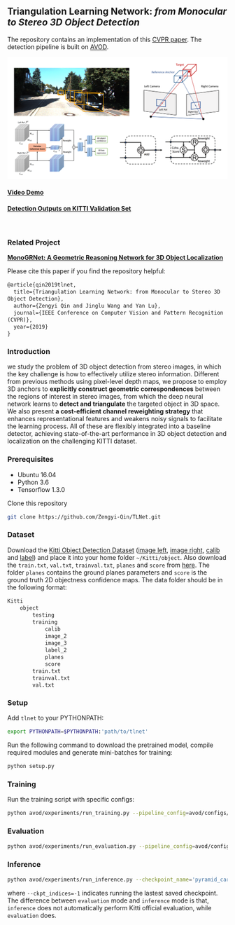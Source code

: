 ## Triangulation Learning Network: *from Monocular to Stereo 3D Object Detection*

The repository contains an implementation of this [CVPR paper](https://cloud.tsinghua.edu.cn/f/f288147f957f4f8eac75/?dl=1). The detection pipeline is built on [AVOD](https://github.com/kujason/avod).

[![Watch the video](network.png)](https://cloud.tsinghua.edu.cn/f/4f4584a05ba24ceab956/)

#### [Video Demo](https://cloud.tsinghua.edu.cn/f/4f4584a05ba24ceab956/)

#### [Detection Outputs on KITTI Validation Set](https://cloud.tsinghua.edu.cn/f/3ffac9edd66f4676a3d5/?dl=1)

<br/>

### Related Project
[**MonoGRNet: A Geometric Reasoning Network for 3D Object Localization**](https://github.com/Zengyi-Qin/MonoGRNet)

Please cite this paper if you find the repository helpful:
```
@article{qin2019tlnet, 
  title={Triangulation Learning Network: from Monocular to Stereo 3D Object Detection}, 
  author={Zengyi Qin and Jinglu Wang and Yan Lu},
  journal={IEEE Conference on Computer Vision and Pattern Recognition (CVPR)},
  year={2019}
}
```

### Introduction
we study the problem of 3D object detection from stereo images, in which the key challenge is how to effectively utilize stereo information. Different from previous methods using pixel-level depth maps, we propose to employ 3D anchors to **explicitly construct geometric correspondences** between the regions of interest in stereo images, from which the deep neural network learns to **detect and triangulate** the targeted object in 3D space. We also present **a cost-efficient channel reweighting strategy** that enhances representational features and weakens noisy signals to facilitate the learning process. All of these are flexibly integrated into a baseline detector, achieving state-of-the-art performance in 3D object detection and localization on the challenging KITTI dataset.

### Prerequisites
- Ubuntu 16.04
- Python 3.6
- Tensorflow 1.3.0 

Clone this repository
```bash
git clone https://github.com/Zengyi-Qin/TLNet.git
```
### Dataset
Download the [Kitti Object Detection Dataset](http://www.cvlibs.net/datasets/kitti/eval_object.php?obj_benchmark=3d) ([image left](http://www.cvlibs.net/download.php?file=data_object_image_2.zip), [image right](http://www.cvlibs.net/download.php?file=data_object_image_3.zip), [calib](http://www.cvlibs.net/download.php?file=data_object_calib.zip) and [label](http://www.cvlibs.net/download.php?file=data_object_label_2.zip)) and place it into your home folder `~/Kitti/object`. Also download the `train.txt`, `val.txt`, `trainval.txt`, `planes` and `score` from [here](https://cloud.tsinghua.edu.cn/f/af6ca62301df4f14a6e4/?dl=1). The folder `planes` contains the ground planes parameters and `score` is the ground truth 2D objectness confidence maps. The data folder should be in the following format:
```
Kitti
    object
        testing
        training
            calib
            image_2
            image_3
            label_2
            planes
            score
        train.txt
        trainval.txt
        val.txt
```

### Setup
Add `tlnet` to your PYTHONPATH:
```bash
export PYTHONPATH=$PYTHONPATH:'path/to/tlnet'
```
Run the following command to download the pretrained model, compile required modules and generate mini-batches for training:
```bash
python setup.py
```


### Training
Run the training script with specific configs:
```bash
python avod/experiments/run_training.py --pipeline_config=avod/configs/pyramid_cars_with_aug_example.config --data_split='train' --device=GPU_TO_USE
```

### Evaluation
```bash
python avod/experiments/run_evaluation.py --pipeline_config=avod/configs/pyramid_cars_with_aug_example.config --data_split='val' --device=GPU_TO_USE
```

### Inference

```bash
python avod/experiments/run_inference.py --checkpoint_name='pyramid_cars_with_aug_example' --data_split='val' --ckpt_indices=-1 --device=GPU_TO_USE
```
where `--ckpt_indices=-1` indicates running the lastest saved checkpoint. The difference between `evaluation` mode and `inference` mode is that, `inference` does not automatically perform Kitti official evaluation, while `evaluation` does.
